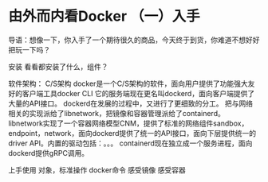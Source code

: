 # 由外而内看Docker （一）入手 

导语：想像一下，你入手了一个期待很久的商品，今天终于到货，你难道不想好好把玩一下吗？

安装
看看都安装了什么，组件？

软件架构：
C/S架构
docker是一个C/S架构的软件，面向用户提供了功能强大友好的客户端工具docker CLI
它的服务端现在更名叫dockerd，面向客户端提供了大量的API接口。
dockerd在发展的过程中，又进行了更细致的分工。
把与网络相关的实现派给了libnetwork，把镜像和容器管理派给了containerd。
libnetwork实现了一个容器网络模型CNM，提供了标准的网络组件sandbox，endpoint，network，面向dockerd提供了统一的API接口，面向下层提供统一的driver API。内置的驱动包括：。。。
containerd现在独立成一个服务进程，面向dockerd提供gRPC调用。

上手使用
对象，标准操作
docker命令
感受镜像
感受容器

